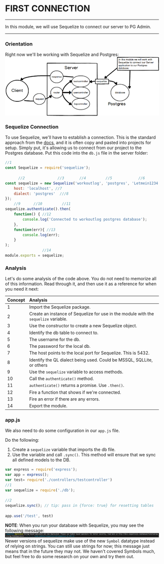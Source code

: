 # FIRST CONNECTION
---
In this module, we will use Sequelize to connect our server to PG Admin.

<hr>


### Orientation
Right now we'll be working with Sequelize and Postgres:
![screenshot](assets/01-pg-youarehere.png)

### Sequelize Connection
To use Sequelize, we'll have to establish a connection. This is the standard approach from the [docs](http://docs.sequelizejs.com/manual/installation/getting-started.html#test-the-connection), and it is often copy and pasted into projects for setup. Simply put, it's allowing us to connect from our project to the Postgres database. Put this code into the `db.js` file in the server folder:

```js
//1
const Sequelize = require('sequelize');

      //2               //3       //4         //5            //6          
const sequelize = new Sequelize('workoutlog', 'postgres', 'Letmein1234!', {
	host: 'localhost', //7
	dialect: 'postgres'  ///8
});
    //9      //10         //11         
sequelize.authenticate().then(
	function() { //12
		console.log('Connected to workoutlog postgres database');
	},
	function(err){ //13
		console.log(err);
	}
);
                 //14
module.exports = sequelize;
```

### Analysis
Let's do some analysis of the code above. You do not need to memorize all of this information. Read through it, and then use it as a reference for when you need it next:

|Concept|Analysis|
|:------|:---------|
|1 |Import the Sequelize package.|
|2 |Create an instance of Sequelize for use in the module with the `sequelize` variable.|
|3 |Use the constructor to create a new Sequelize object.|
|4 |Identify the db table to connect to.|
|5 |The username for the db.|
|6 |The password for the local db.|
|7 |The host points to the local port for Sequelize. This is 5432. |
|8 |Identify the QL dialect being used. Could be MSSQL, SQLLite, or others |
|9 |Use the `sequelize` variable to access methods.|
|10 |Call the `authenticate()` method. |
|11 |`authenticate()` returns a promise. Use `.then()`.|
|12 |Fire a function that shows if we're connected.|
|13 |Fire an error if there are any errors.|
|14 |Export the module.|



### app.js
We also need to do some configuration in our `app.js` file.

Do the following:
1. Create a `sequelize` variable that imports the db file.
2. Use the variable and call `.sync()`. This method will ensure that we sync all defined models to the DB.

```js
var express = require('express');
var app = express();
var test= require('./controllers/testcontroller')
//1
var sequelize = require('./db');

//2
sequelize.sync(); // tip: pass in {force: true} for resetting tables

app.use('/test', test)

```

**NOTE**: When you run your database with Sequelize, you may see the following message:
![depreciated Strings](assets/sequelizeDepreciated.png) <br>
Newer versions of sequelize make use of the new `Symbol` datatype instead of relying on strings. You can still use strings for now; this message just means that in the future they may not. We haven't covered Symbols much, but feel free to do some research on your own and try them out.